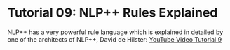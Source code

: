 # Tutorial 09: NLP++ Rules Explained

NLP++ has a very powerful rule language which is explained in detailed by one of the architects of NLP++, David de Hilster: [YouTube Video Tutorial 9](https://youtu.be/Nqmk1LlFcuQ)